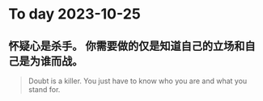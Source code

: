 
# To day 2023-10-25


## 怀疑心是杀手。 你需要做的仅是知道自己的立场和自己是为谁而战。
> Doubt is a killer. You just have to know who you are and what you stand for.

    